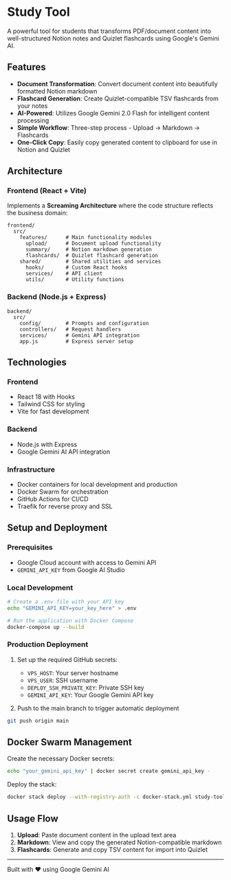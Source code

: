 # Study Tool

A powerful tool for students that transforms PDF/document content into well-structured Notion notes and Quizlet flashcards using Google's Gemini AI.

## Features

- **Document Transformation**: Convert document content into beautifully formatted Notion markdown
- **Flashcard Generation**: Create Quizlet-compatible TSV flashcards from your notes
- **AI-Powered**: Utilizes Google Gemini 2.0 Flash for intelligent content processing
- **Simple Workflow**: Three-step process - Upload → Markdown → Flashcards
- **One-Click Copy**: Easily copy generated content to clipboard for use in Notion and Quizlet

## Architecture

### Frontend (React + Vite)

Implements a **Screaming Architecture** where the code structure reflects the business domain:

```
frontend/
  src/
    features/      # Main functionality modules
      upload/      # Document upload functionality 
      summary/     # Notion markdown generation
      flashcards/  # Quizlet flashcard generation
    shared/        # Shared utilities and services
      hooks/       # Custom React hooks
      services/    # API client
      utils/       # Utility functions
```

### Backend (Node.js + Express)

```
backend/
  src/
    config/        # Prompts and configuration
    controllers/   # Request handlers
    services/      # Gemini API integration
    app.js         # Express server setup
```

## Technologies

### Frontend
- React 18 with Hooks
- Tailwind CSS for styling
- Vite for fast development

### Backend
- Node.js with Express
- Google Gemini AI API integration

### Infrastructure
- Docker containers for local development and production
- Docker Swarm for orchestration
- GitHub Actions for CI/CD
- Traefik for reverse proxy and SSL

## Setup and Deployment

### Prerequisites

- Google Cloud account with access to Gemini API
- `GEMINI_API_KEY` from Google AI Studio

### Local Development

```bash
# Create a .env file with your API key
echo "GEMINI_API_KEY=your_key_here" > .env

# Run the application with Docker Compose
docker-compose up --build
```

### Production Deployment

1. Set up the required GitHub secrets:
   - `VPS_HOST`: Your server hostname
   - `VPS_USER`: SSH username
   - `DEPLOY_SSH_PRIVATE_KEY`: Private SSH key
   - `GEMINI_API_KEY`: Your Google Gemini API key

2. Push to the main branch to trigger automatic deployment

```bash
git push origin main
```

## Docker Swarm Management

Create the necessary Docker secrets:

```bash
echo "your_gemini_api_key" | docker secret create gemini_api_key -
```

Deploy the stack:

```bash
docker stack deploy --with-registry-auth -c docker-stack.yml study-tool
```

## Usage Flow

1. **Upload**: Paste document content in the upload text area
2. **Markdown**: View and copy the generated Notion-compatible markdown
3. **Flashcards**: Generate and copy TSV content for import into Quizlet

---

Built with ❤️ using Google Gemini AI
